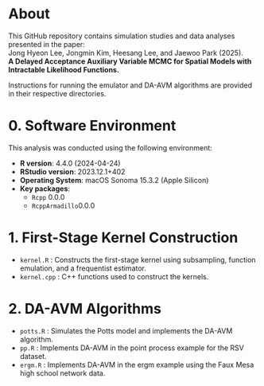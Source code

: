 # About

This GitHub repository contains simulation studies and data analyses presented in the paper:  
Jong Hyeon Lee, Jongmin Kim, Heesang Lee, and Jaewoo Park (2025).  
**A Delayed Acceptance Auxiliary Variable MCMC for Spatial Models with Intractable Likelihood Functions.**

Instructions for running the emulator and DA-AVM algorithms are provided in their respective directories.

# 0. Software Environment

This analysis was conducted using the following environment:

- **R version**: 4.4.0 (2024-04-24)
- **RStudio version**: 2023.12.1+402
- **Operating System**: macOS Sonoma 15.3.2 (Apple Silicon)
- **Key packages**:
  - `Rcpp` 0.0.0
  - `RcppArmadillo`0.0.0

# 1. First-Stage Kernel Construction

- `kernel.R` : Constructs the first-stage kernel using subsampling, function emulation, and a frequentist estimator.
- `kernel.cpp` : C++ functions used to construct the kernels.

# 2. DA-AVM Algorithms

- `potts.R` : Simulates the Potts model and implements the DA-AVM algorithm.
- `pp.R` : Implements DA-AVM in the point process example for the RSV dataset.
- `ergm.R` : Implements DA-AVM in the ergm example using the Faux Mesa high school network data.
